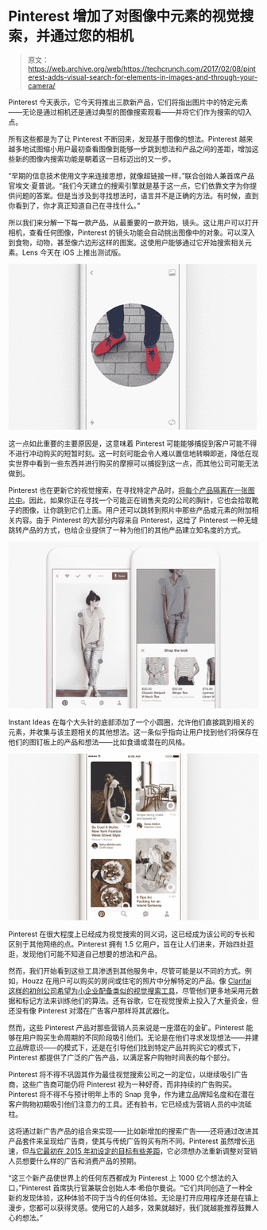 # Pinterest 增加了对图像中元素的视觉搜索，并通过您的相机 

> 原文：<https://web.archive.org/web/https://techcrunch.com/2017/02/08/pinterest-adds-visual-search-for-elements-in-images-and-through-your-camera/>

Pinterest 今天表示，它今天将推出三款新产品，它们将指出图片中的特定元素——无论是通过相机还是通过典型的图像搜索观看——并将它们作为搜索的切入点。

所有这些都是为了让 Pinterest 不断回来，发现基于图像的想法。Pinterest 越来越多地试图缩小用户最初查看图像到能够一步跳到想法和产品之间的差距，增加这些新的图像内搜索功能是朝着这一目标迈出的又一步。

“早期的信息技术使用文字来连接思想，就像超链接一样，”联合创始人兼首席产品官埃文·夏普说。“我们今天建立的搜索引擎就是基于这一点，它们依靠文字为你提供问题的答案。但是当涉及到寻找想法时，语言并不是正确的方法。有时候，直到你看到了，你才真正知道自己在寻找什么。”

所以我们来分解一下每一款产品，从最重要的一款开始，镜头。这让用户可以打开相机，查看任何图像，Pinterest 的镜头功能会自动挑出图像中的对象。可以深入到食物，动物，甚至像六边形这样的图案。这使用户能够通过它开始搜索相关元素。Lens 今天在 iOS 上推出测试版。

![pinterest lens results](img/5782964a6765c54f9a8d56cd9c0845e7.png)

这一点如此重要的主要原因是，这意味着 Pinterest 可能能够捕捉到客户可能不得不进行冲动购买的短暂时刻。这一时刻可能会令人难以置信地转瞬即逝，降低在现实世界中看到一些东西并进行购买的摩擦可以捕捉到这一点，而其他公司可能无法做到。

Pinterest 也在更新它的视觉搜索，在寻找特定产品时，[将每个产品隔离在一张图片中](https://web.archive.org/web/20221219212652/https://techcrunch.com/2017/02/08/pinterest-users-can-now-jump-to-other-products-within-an-image/)。因此，如果你正在寻找一个可能正在销售夹克的公司的胸针，它也会拾取靴子的图像，让你跳到它们上面。用户还可以跳转到照片中那些产品或元素的附加相关内容。由于 Pinterest 的大部分内容来自 Pinterest，这给了 Pinterest 一种无缝跳转产品的方式，也给企业提供了一种为他们的其他产品建立知名度的方式。

![pinterest shop the look](img/d95a72a2fd7358066a847b4a836a88a0.png)

Instant Ideas 在每个大头针的底部添加了一个小圆圈，允许他们直接跳到相关的元素，并收集与该主题相关的其他想法。这一条似乎指向让用户找到他们将保存在他们的图钉板上的产品和想法——比如食谱或潜在的风格。

![pinterest instant ideas](img/1e3545391e7deaf4bfa7d53b189723a9.png)

Pinterest 在很大程度上已经成为视觉搜索的同义词，这已经成为该公司的专长和区别于其他网络的点。Pinterest 拥有 1.5 亿用户，旨在让人们进来，开始四处逛逛，发现他们可能不知道自己想要的想法和产品。

然而，我们开始看到这些工具渗透到其他服务中，尽管可能是以不同的方式。例如，Houzz 在用户可以购买的房间或住宅的照片中分解特定的产品。像 [Clarifai 这样的初创公司希望为小企业配备类似的视觉搜索工具](https://web.archive.org/web/20221219212652/https://techcrunch.com/2016/10/25/clarifai-raises-30m-to-give-developers-visual-search-capabilities/)，尽管他们更多地采用元数据和标记方法来训练他们的算法。还有谷歌，它在视觉搜索上投入了大量资金，但还没有像 Pinterest 对潜在广告客户那样将其武器化。

然而，这些 Pinterest 产品对那些营销人员来说是一座潜在的金矿。Pinterest 能够在用户购买生命周期的不同阶段吸引他们。无论是在他们寻求发现想法——并建立品牌意识——的模式下，还是在引导他们找到特定产品并购买它的模式下，Pinterest 都提供了广泛的广告产品，以满足客户购物时间表的每个部分。

Pinterest 将不得不巩固其作为最佳视觉搜索公司之一的定位，以继续吸引广告商，这些广告商可能仍将 Pinterest 视为一种好奇，而非持续的广告购买。Pinterest 将不得不与预计明年上市的 Snap 竞争，作为建立品牌知名度和在潜在客户购物初期吸引他们注意力的工具。还有脸书，它已经成为营销人员的中流砥柱。

这将通过新广告产品的组合来实现——比如新增加的搜索广告——还将通过改进其产品套件来呈现给广告商，使其与传统广告购买有所不同。Pinterest 虽然增长迅速，但[与它最初在 2015 年初设定的目标有些差距](https://web.archive.org/web/20221219212652/https://techcrunch.com/2016/10/04/pinterest-lagged-behind-leaked-revenue-forecasts-in-2015/)，它必须想办法重新调整对营销人员想要什么样的广告和消费产品的预期。

“这三个新产品使世界上的任何东西都成为 Pinterest 上 1000 亿个想法的入口，”Pinterest 首席执行官兼联合创始人本·希伯尔曼说。“它们共同创造了一种全新的发现体验，这种体验不同于当今的任何体验。无论是打开应用程序还是在镇上漫步，您都可以获得灵感。使用它的人越多，效果就越好，我们就越能推荐鼓舞人心的想法。”